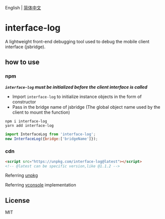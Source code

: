English | [简体中文](./README_CN.md)

# interface-log
A lightweight front-end debugging tool used to debug the mobile client interface (jsbridge).

## how to use 
### npm
***`interface-log` must be initialized before the client interface is called***
+ Import `interface-log` to initialize instance objects in the form of constructor
+ Pass in the bridge name of jsbridge (The global object name used by the client to mount the function)

```shell
npm i interface-log
yarn add interface-log
```
```javascript
import InterfaceLog from 'interface-log';
new InterfaceLog({bridge:['bridgeName']});

```

### cdn
```html
<script src="https://unpkg.com/interface-log@latest"></script>
<!-- @latest can be specific version,like @1.1.2 -->
```
Referring [unpkg](https://unpkg.com)

Referring [vconsole](https://github.com/Tencent/vConsole) implementation

## License
MIT